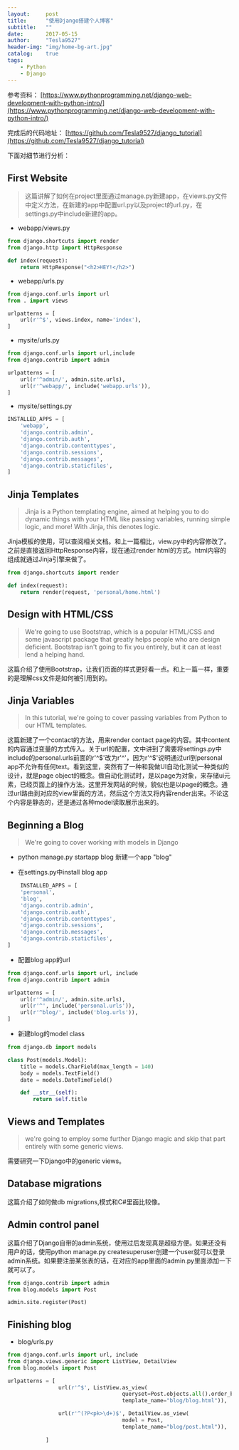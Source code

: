 ```yaml
---
layout:     post
title:      "使用Django搭建个人博客"
subtitle:   ""
date:       2017-05-15
author:     "Tesla9527"
header-img: "img/home-bg-art.jpg"
catalog:    true
tags:
    - Python
    - Django
---
```

参考资料：
[https://www.pythonprogramming.net/django-web-development-with-python-intro/](https://www.pythonprogramming.net/django-web-development-with-python-intro/)

完成后的代码地址：
[https://github.com/Tesla9527/django_tutorial](https://github.com/Tesla9527/django_tutorial)

下面对细节进行分析：


## First Website

>这篇讲解了如何在project里面通过manage.py新建app，在views.py文件中定义方法，在新建的app中配置url.py以及project的url.py，在settings.py中include新建的app。

- webapp/views.py

```python
from django.shortcuts import render
from django.http import HttpResponse

def index(request):
    return HttpResponse("<h2>HEY!</h2>")
```

- webapp/urls.py

```python
from django.conf.urls import url
from . import views

urlpatterns = [
    url(r'^$', views.index, name='index'),
]
```

- mysite/urls.py

```python
from django.conf.urls import url,include
from django.contrib import admin

urlpatterns = [
    url(r'^admin/', admin.site.urls),
    url(r'^webapp/', include('webapp.urls')),
]
```

- mysite/settings.py

```python
INSTALLED_APPS = [
    'webapp',
    'django.contrib.admin',
    'django.contrib.auth',
    'django.contrib.contenttypes',
    'django.contrib.sessions',
    'django.contrib.messages',
    'django.contrib.staticfiles',
]
```


## Jinja Templates

>Jinja is a Python templating engine, aimed at helping you to do dynamic things with your HTML like passing variables, running simple logic, and more! With Jinja, this denotes logic. 

Jinja模板的使用，可以查阅相关文档。和上一篇相比，view.py中的内容修改了。之前是直接返回HttpResponse内容，现在通过render html的方式。html内容的组成就通过Jinja引擎来做了。

```python
from django.shortcuts import render

def index(request):
    return render(request, 'personal/home.html')
```

## Design with HTML/CSS

>We're going to use Bootstrap, which is a popular HTML/CSS and some javascript package that greatly helps people who are design deficient. Bootstrap isn't going to fix you entirely, but it can at least lend a helping hand. 

这篇介绍了使用Bootstrap，让我们页面的样式更好看一点。和上一篇一样，重要的是理解css文件是如何被引用到的。

## Jinja Variables

>In this tutorial, we're going to cover passing variables from Python to our HTML templates.

这篇新建了一个contact的方法，用来render contact page的内容。其中content的内容通过变量的方式传入。关于url的配置，文中讲到了需要将settings.py中include的personal.urls前面的r'^$'改为r'^'，因为r'^$'说明通过url到personal app不允许有任何text。看到这里，突然有了一种和我做UI自动化测试一种类似的设计，就是page object的概念。做自动化测试时，是以page为对象，来存储ui元素，已经页面上的操作方法。这里开发网站的时候，貌似也是以page的概念。通过url路由到对应的view里面的方法，然后这个方法又将内容render出来。不论这个内容是静态的，还是通过各种model读取展示出来的。

## Beginning a Blog

>We're going to cover working with models in Django

- python manage.py startapp blog 新建一个app "blog"

- 在settings.py中install blog app

```python
	INSTALLED_APPS = [
    'personal',
    'blog',
    'django.contrib.admin',
    'django.contrib.auth',
    'django.contrib.contenttypes',
    'django.contrib.sessions',
    'django.contrib.messages',
    'django.contrib.staticfiles',
]
```

- 配置blog app的url

```python
from django.conf.urls import url, include
from django.contrib import admin

urlpatterns = [
    url(r'^admin/', admin.site.urls),
    url(r'^', include('personal.urls')),
    url(r'^blog/', include('blog.urls')),
]
```

- 新建blog的model class

```python
from django.db import models

class Post(models.Model):
    title = models.CharField(max_length = 140)
    body = models.TextField()
    date = models.DateTimeField()

    def __str__(self):
        return self.title
```

## Views and Templates

>we're going to employ some further Django magic and skip that part entirely with some generic views.

需要研究一下Django中的generic views。

## Database migrations
这篇介绍了如何做db migrations,模式和C#里面比较像。

## Admin control panel
这篇介绍了Django自带的admin系统，使用过后发现真是超级方便。如果还没有用户的话，使用python manage.py createsuperuser创建一个user就可以登录admin系统。如果要注册某张表的话，在对应的app里面的admin.py里面添加一下就可以了。
```python
from django.contrib import admin
from blog.models import Post

admin.site.register(Post)
```

## Finishing blog

- blog/urls.py

```python
from django.conf.urls import url, include
from django.views.generic import ListView, DetailView
from blog.models import Post

urlpatterns = [ 
                url(r'^$', ListView.as_view(
                                    queryset=Post.objects.all().order_by("-date")[:25],
                                    template_name="blog/blog.html")),

                url(r'^(?P<pk>\d+)$', DetailView.as_view(
                                    model = Post,
                                    template_name="blog/post.html")),
      
            ]
```




